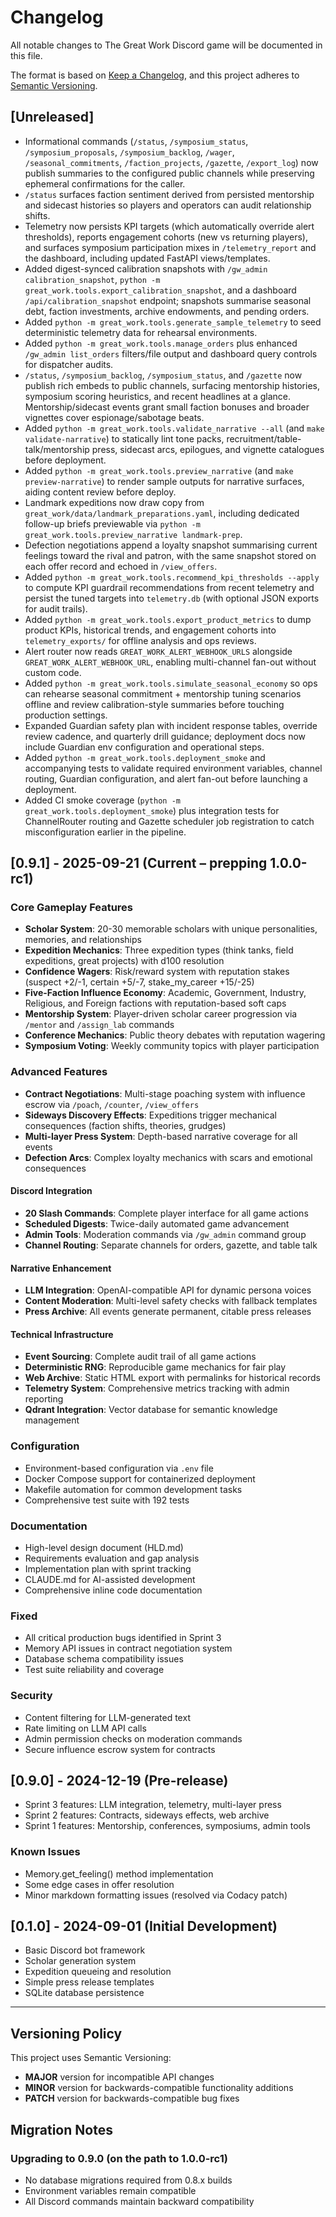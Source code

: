 # Changelog

All notable changes to The Great Work Discord game will be documented in this file.

The format is based on [Keep a Changelog](https://keepachangelog.com/en/1.1.0/),
and this project adheres to [Semantic Versioning](https://semver.org/spec/v2.0.0.html).

## [Unreleased]

- Informational commands (`/status`, `/symposium_status`, `/symposium_proposals`, `/symposium_backlog`, `/wager`, `/seasonal_commitments`, `/faction_projects`, `/gazette`, `/export_log`) now publish summaries to the configured public channels while preserving ephemeral confirmations for the caller.
- `/status` surfaces faction sentiment derived from persisted mentorship and sidecast histories so players and operators can audit relationship shifts.
- Telemetry now persists KPI targets (which automatically override alert thresholds), reports engagement cohorts (new vs returning players), and surfaces symposium participation mixes in `/telemetry_report` and the dashboard, including updated FastAPI views/templates.
- Added digest-synced calibration snapshots with `/gw_admin calibration_snapshot`, `python -m great_work.tools.export_calibration_snapshot`, and a dashboard `/api/calibration_snapshot` endpoint; snapshots summarise seasonal debt, faction investments, archive endowments, and pending orders.
- Added `python -m great_work.tools.generate_sample_telemetry` to seed deterministic telemetry data for rehearsal environments.
- Added `python -m great_work.tools.manage_orders` plus enhanced `/gw_admin list_orders` filters/file output and dashboard query controls for dispatcher audits.
- `/status`, `/symposium_backlog`, `/symposium_status`, and `/gazette` now publish rich embeds to public channels, surfacing mentorship histories, symposium scoring heuristics, and recent headlines at a glance. Mentorship/sidecast events grant small faction bonuses and broader vignettes cover espionage/sabotage beats.
- Added `python -m great_work.tools.validate_narrative --all` (and `make validate-narrative`) to statically lint tone packs, recruitment/table-talk/mentorship press, sidecast arcs, epilogues, and vignette catalogues before deployment.
- Added `python -m great_work.tools.preview_narrative` (and `make preview-narrative`) to render sample outputs for narrative surfaces, aiding content review before deploy.
- Landmark expeditions now draw copy from `great_work/data/landmark_preparations.yaml`, including dedicated follow-up briefs previewable via `python -m great_work.tools.preview_narrative landmark-prep`.
- Defection negotiations append a loyalty snapshot summarising current feelings toward the rival and patron, with the same snapshot stored on each offer record and echoed in `/view_offers`.
- Added `python -m great_work.tools.recommend_kpi_thresholds --apply` to compute KPI guardrail recommendations from recent telemetry and persist the tuned targets into `telemetry.db` (with optional JSON exports for audit trails).
- Added `python -m great_work.tools.export_product_metrics` to dump product KPIs, historical trends, and engagement cohorts into `telemetry_exports/` for offline analysis and ops reviews.
- Alert router now reads `GREAT_WORK_ALERT_WEBHOOK_URLS` alongside `GREAT_WORK_ALERT_WEBHOOK_URL`, enabling multi-channel fan-out without custom code.
- Added `python -m great_work.tools.simulate_seasonal_economy` so ops can rehearse seasonal commitment + mentorship tuning scenarios offline and review calibration-style summaries before touching production settings.
- Expanded Guardian safety plan with incident response tables, override review cadence, and quarterly drill guidance; deployment docs now include Guardian env configuration and operational steps.
- Added `python -m great_work.tools.deployment_smoke` and accompanying tests to validate required environment variables, channel routing, Guardian configuration, and alert fan-out before launching a deployment.
- Added CI smoke coverage (`python -m great_work.tools.deployment_smoke`) plus integration tests for ChannelRouter routing and Gazette scheduler job registration to catch misconfiguration earlier in the pipeline.

## [0.9.1] - 2025-09-21 (Current – prepping 1.0.0-rc1)

### Core Gameplay Features

- **Scholar System**: 20-30 memorable scholars with unique personalities, memories, and relationships
- **Expedition Mechanics**: Three expedition types (think tanks, field expeditions, great projects) with d100 resolution
- **Confidence Wagers**: Risk/reward system with reputation stakes (suspect +2/-1, certain +5/-7, stake_my_career +15/-25)
- **Five-Faction Influence Economy**: Academic, Government, Industry, Religious, and Foreign factions with reputation-based soft caps
- **Mentorship System**: Player-driven scholar career progression via `/mentor` and `/assign_lab` commands
- **Conference Mechanics**: Public theory debates with reputation wagering
- **Symposium Voting**: Weekly community topics with player participation

### Advanced Features

- **Contract Negotiations**: Multi-stage poaching system with influence escrow via `/poach`, `/counter`, `/view_offers`
- **Sideways Discovery Effects**: Expeditions trigger mechanical consequences (faction shifts, theories, grudges)
- **Multi-layer Press System**: Depth-based narrative coverage for all events
- **Defection Arcs**: Complex loyalty mechanics with scars and emotional consequences

#### Discord Integration

- **20 Slash Commands**: Complete player interface for all game actions
- **Scheduled Digests**: Twice-daily automated game advancement
- **Admin Tools**: Moderation commands via `/gw_admin` command group
- **Channel Routing**: Separate channels for orders, gazette, and table talk

#### Narrative Enhancement

- **LLM Integration**: OpenAI-compatible API for dynamic persona voices
- **Content Moderation**: Multi-level safety checks with fallback templates
- **Press Archive**: All events generate permanent, citable press releases

#### Technical Infrastructure

- **Event Sourcing**: Complete audit trail of all game actions
- **Deterministic RNG**: Reproducible game mechanics for fair play
- **Web Archive**: Static HTML export with permalinks for historical records
- **Telemetry System**: Comprehensive metrics tracking with admin reporting
- **Qdrant Integration**: Vector database for semantic knowledge management

### Configuration

- Environment-based configuration via `.env` file
- Docker Compose support for containerized deployment
- Makefile automation for common development tasks
- Comprehensive test suite with 192 tests

### Documentation

- High-level design document (HLD.md)
- Requirements evaluation and gap analysis
- Implementation plan with sprint tracking
- CLAUDE.md for AI-assisted development
- Comprehensive inline code documentation

### Fixed

- All critical production bugs identified in Sprint 3
- Memory API issues in contract negotiation system
- Database schema compatibility issues
- Test suite reliability and coverage

### Security

- Content filtering for LLM-generated text
- Rate limiting on LLM API calls
- Admin permission checks on moderation commands
- Secure influence escrow system for contracts

## [0.9.0] - 2024-12-19 (Pre-release)

- Sprint 3 features: LLM integration, telemetry, multi-layer press
- Sprint 2 features: Contracts, sideways effects, web archive
- Sprint 1 features: Mentorship, conferences, symposiums, admin tools

### Known Issues

- Memory.get_feeling() method implementation
- Some edge cases in offer resolution
- Minor markdown formatting issues (resolved via Codacy patch)

## [0.1.0] - 2024-09-01 (Initial Development)

- Basic Discord bot framework
- Scholar generation system
- Expedition queueing and resolution
- Simple press release templates
- SQLite database persistence

---

## Versioning Policy

This project uses Semantic Versioning:

- **MAJOR** version for incompatible API changes
- **MINOR** version for backwards-compatible functionality additions
- **PATCH** version for backwards-compatible bug fixes

## Migration Notes

### Upgrading to 0.9.0 (on the path to 1.0.0-rc1)

- No database migrations required from 0.8.x builds
- Environment variables remain compatible
- All Discord commands maintain backward compatibility
